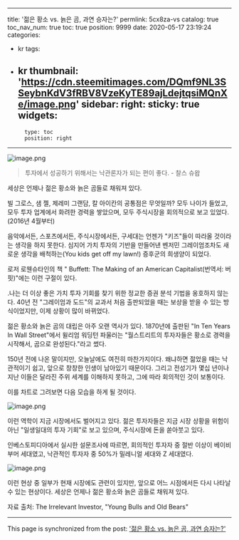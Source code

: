 
---
title: '젊은 황소 vs. 늙은 곰, 과연 승자는?'
permlink: 5cx8za-vs
catalog: true
toc_nav_num: true
toc: true
position: 9999
date: 2020-05-17 23:19:24
categories:
- kr
tags:
- kr
thumbnail: 'https://cdn.steemitimages.com/DQmf9NL3SSeybnKdV3fRBV8VzeKyTE89ajLdejtqsiMQnXe/image.png'
sidebar:
    right:
        sticky: true
widgets:
    -
        type: toc
        position: right
---


![image.png](https://cdn.steemitimages.com/DQmf9NL3SSeybnKdV3fRBV8VzeKyTE89ajLdejtqsiMQnXe/image.png)

>투자에서 성공하기 위해서는 낙관론자가 되는 편이 좋다. - 찰스 슈왑

세상은 언제나 젊은 황소와 늙은 곰들로 채워져 있다.​

빌 그로스, 샘 젤, 제레미 그랜담, 칼 아이칸의 공통점은 무엇일까? 모두 나이가 들었고, 모두 투자 업계에서 화려한 경력을 쌓았으며, 모두 주식시장을 회의적으로 보고 있었다.(2016년 4월부터)​

음악에서든, 스포츠에서든, 주식시장에서든, 구세대는 언젠가 "키즈"들이 따라올 것이라는 생각을 하지 못한다. 심지어 가치 투자의 기반을 만들어낸 벤저민 그레이엄조차도 새로운 생각을 배척하는(You kids get off my lawn!) 증후군의 희생양이 되었다.​

로저 로웬슈타인의 책 " Buffett: The Making of an American Capitalist(번역서: 버핏)"에는 이런 구절이 있다.

.나는 더 이상 좋은 가치 투자 기회를 찾기 위한 정교한 증권 분석 기법을 옹호하지 않는다. 40년 전 "그레이엄과 도드"의 교과서 처음 출판되었을 때는 보상을 받을 수 있는 방식이었지만, 이제 상황이 많이 바뀌었다.

젊은 황소와 늙은 곰의 대립은 아주 오랜 역사가 있다. 1870년에 출판된 "In Ten Years In Wall Street"에서 윌리엄 워딩턴 파울러는 "월스트리트의 투자자들은 황소로 경력을 시작해서, 곰으로 완성된다."라고 썼다.​

150년 전에 나온 말이지만, 오늘날에도 여전히 마찬가지이다. 왜냐하면 젊었을 때는 낙관적이기 쉽고, 앞으로 창창한 인생이 남아있기 때문이다. 그리고 전성기가 몇십 년이나 지난 이들은 달라진 주위 세계를 이해하지 못하고, 그에 따라 회의적인 것이 보통이다.​

이를 차트로 그려보면 다음 모습을 하게 될 것이다.


![image.png](https://cdn.steemitimages.com/DQmXy8jD4BActSsG7hhofxrvoAFV6erkrTu6miHUWk5En3s/image.png)


이런 역학이 지금 시장에서도 벌어지고 있다. 젊은 투자자들은 지금 시장 상황을 위험이 아닌 "일생일대의 투자 기회"로 보고 있으며, 주식시장에 돈을 쏟아붓고 있다​.

인베스토피디아에서 실시한 설문조사에 따르면, 회의적인 투자자 중 절반 이상이 베이비부머 세대였고, 낙관적인 투자자 중 50%가 밀레니얼 세대와 Z 세대였다.


![image.png](https://cdn.steemitimages.com/DQmSaRBuoq5F6GvWzitCS1X5WApbwLN31WTYz1csYE6ohsZ/image.png)

이런 현상 중 일부가 현재 시장에도 관련이 있지만, 앞으로 어느 시점에서든 다시 나타날 수 있는 현상이다. 세상은 언제나 젊은 황소와 늙은 곰들로 채워져 있다.​

자료 출처: The Irrelevant Investor, "Young Bulls and Old Bears"

- - -

This page is synchronized from the post: ['젊은 황소 vs. 늙은 곰, 과연 승자는?'](https://steemit.com/@pius.pius/5cx8za-vs)
